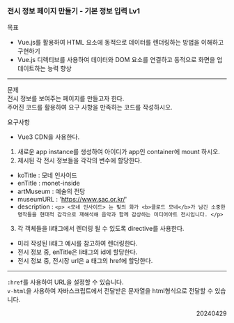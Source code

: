 ### 전시 정보 페이지 만들기 - 기본 정보 입력 Lv1
목표  
- Vue.js를 활용하여 HTML 요소에 동적으로 데이터를 렌더링하는 방법을 이해하고 구현하기
- Vue.js 디렉티브를 사용하여 데이터와 DOM 요소를 연결하고 동적으로 화면을 업데이트하는 능력 향상
---
문제  
전시 정보를 보여주는 페이지를 만들고자 한다.  
주어진 코드를 활용하여 요구 사항을 만족하는 코드를 작성하시오.  

요구사항
- Vue3 CDN을 사용한다.
1. 새로운 app instance를 생성하여 아이디가 app인 container에 mount 하시오.
2. 제시된 각 전시 정보들을 각각의 변수에 할당한다.
  - koTitle : 모네 인사이드
  - enTitle : monet-inside
  - artMuseum : 예술의 전당
  - museumURL : 'https://www.sac.or.kr/'
  - description : `<p> <모네 인사이드> 는 빛의 화가 <b>클로드 모네</b>가 남긴 소중한 명작들을 현대적 감각으로 재해석해 음악과 함께 감상하는 미디어아트 전시입니다. </p>`
3. 각 객체들을 li태그에서 렌더링 될 수 있도록 directive를 사용한다.
  - 미리 작성된 li태그 예시를 참고하여 렌더링한다.
  - 전시 정보 중, enTitle은 li태그의 id에 할당한다.
  - 전시 정보 중, 전시장 url은 a 태그의 href에 할당한다.
---
`:href`를 사용하여 URL을 설정할 수 있습니다.  
`v-html`을 사용하여 자바스크립트에서 전달받은 문자열을 html형식으로 전달할 수 있습니다.
<div style="text-align: right">20240429</div>